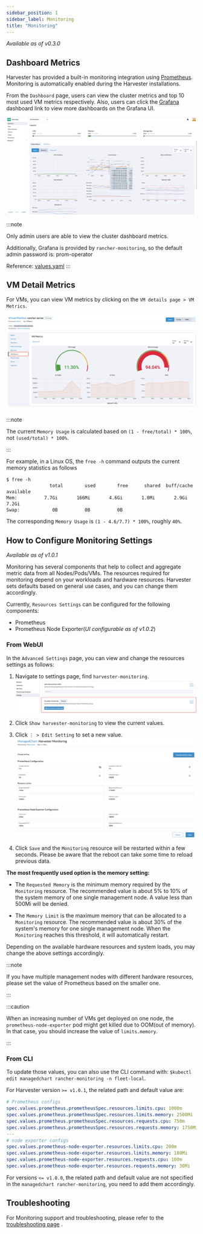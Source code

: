 ```yaml
---
sidebar_position: 1
sidebar_label: Monitoring
title: "Monitoring"
---
```


<head>
  <link rel="canonical" href="https://docs.harvesterhci.io/v1.2/monitoring/harvester-monitoring"/>
</head>

_Available as of v0.3.0_

## Dashboard Metrics
Harvester has provided a built-in monitoring integration using [Prometheus](https://prometheus.io/). Monitoring is automatically enabled during the Harvester installations.

From the `Dashboard` page, users can view the cluster metrics and top 10 most used VM metrics respectively.
Also, users can click the [Grafana](http://grafana.com/) dashboard link to view more dashboards on the Grafana UI.

![](/img/v1.0/monitoring/monitoring-dashboard.png)

:::note

Only admin users are able to view the cluster dashboard metrics.

Additionally, Grafana is provided by `rancher-monitoring`, so the default admin password is: prom-operator

Reference: [values.yaml](https://github.com/rancher/charts/tree/dev-v2.7/charts/rancher-project-monitoring)
:::


## VM Detail Metrics

For VMs, you can view VM metrics by clicking on the `VM details page > VM Metrics`.

![](/img/v1.0/monitoring/vm-metrics.png)

:::note

The current `Memory Usage` is calculated based on `(1 - free/total) * 100%`, not `(used/total) * 100%`.

:::

For example, in a Linux OS, the `free -h` command outputs the current memory statistics as follows

```
$ free -h
                total        used        free      shared  buff/cache   available
Mem:          7.7Gi       166Mi       4.6Gi       1.0Mi       2.9Gi       7.2Gi
Swap:            0B          0B          0B
```

The corresponding `Memory Usage` is `(1 - 4.6/7.7) * 100%`, roughly `40%`.


## How to Configure Monitoring Settings

_Available as of v1.0.1_

Monitoring has several components that help to collect and aggregate metric data from all Nodes/Pods/VMs. The resources required for monitoring depend on your workloads and hardware resources. Harvester sets defaults based on general use cases, and you can change them accordingly.

Currently, `Resources Settings` can be configured for the following components:

- Prometheus
- Prometheus Node Exporter(_UI configurable as of v1.0.2_)

### From WebUI

In the `Advanced Settings` page, you can view and change the resources settings as follows:

1. Navigate to settings page, find `harvester-monitoring`.
![](/img/v1.0/monitoring/monitoring-setting.png)

1. Click `Show harvester-monitoring` to view the current values.

1. Click `⋮ > Edit Setting` to set a new value.
![](/img/v1.0/monitoring/monitoring-setting-edit-config.png)

1. Click `Save` and the `Monitoring` resource will be restarted within a few seconds. Please be aware that the reboot can take some time to reload previous data.

**The most frequently used option is the memory setting:**

- The `Requested Memory` is the minimum memory required by the `Monitoring` resource. The recommended value is about 5% to 10% of the system memory of one single management node. A value less than 500Mi will be denied.

- The `Memory Limit` is the maximum memory that can be allocated to a `Monitoring` resource. The recommended value is about 30% of the system's memory for one single management node. When the `Monitoring` reaches this threshold, it will automatically restart.

Depending on the available hardware resources and system loads, you may change the above settings accordingly.

:::note

If you have multiple management nodes with different hardware resources, please set the value of Prometheus based on the smaller one.

:::

:::caution

When an increasing number of VMs get deployed on one node, the `prometheus-node-exporter` pod might get killed due to OOM(out of memory). In that case, you should increase the value of `limits.memory`.

:::

### From CLI

To update those values, you can also use the CLI command with: `$kubectl edit managedchart rancher-monitoring -n fleet-local`.

For Harvester version `>= v1.0.1`, the related path and default value are:

```yaml
# Prometheus configs
spec.values.prometheus.prometheusSpec.resources.limits.cpu: 1000m
spec.values.prometheus.prometheusSpec.resources.limits.memory: 2500Mi
spec.values.prometheus.prometheusSpec.resources.requests.cpu: 750m
spec.values.prometheus.prometheusSpec.resources.requests.memory: 1750Mi
---
# node exporter configs
spec.values.prometheus-node-exporter.resources.limits.cpu: 200m
spec.values.prometheus-node-exporter.resources.limits.memory: 180Mi
spec.values.prometheus-node-exporter.resources.requests.cpu: 100m
spec.values.prometheus-node-exporter.resources.requests.memory: 30Mi
```

For versions `<= v1.0.0`, the related path and default value are not specified in the `managedchart rancher-monitoring`, you need to add them accordingly.

## Troubleshooting

For Monitoring support and troubleshooting, please refer to the [troubleshooting page](../troubleshooting/monitoring.md) .

